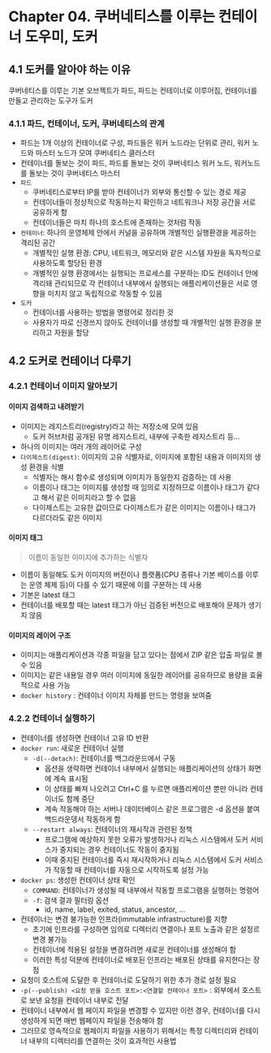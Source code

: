 # Chapter 04. 쿠버네티스를 이루는 컨테이너 도우미, 도커

## 4.1 도커를 알아야 하는 이유

쿠버네티스를 이루는 기본 오브젝트가 파드, 파드는 컨테이너로 이루어짐, 컨테이너를 만들고 관리하는 도구가 도커

### 4.1.1 파드, 컨테이너, 도커, 쿠버네티스의 관계

- 파드는 1개 이상의 컨테이너로 구성, 파드들은 워커 노드라는 단위로 관리, 워커 노드와 마스터 노드가 모여 쿠버네티스 클러스터
- 컨테이너를 돌보는 것이 파드, 파드를 돌보는 것이 쿠버네티스 워커 노드, 워커노드를 돌보는 것이 쿠버네티스 마스터
- `파드`
  - 쿠버네티스로부터 IP를 받아 컨테이너가 외부와 통신할 수 있는 경로 제공
  - 컨테이너들이 정상적으로 작동하는지 확인하고 네트워크나 저장 공간을 서로 공유하게 함
  - 컨테이너들은 마치 하나의 호스트에 존재하는 것처럼 작동
- `컨테이너`: 하나의 운영체제 안에서 커널을 공유하며 개별적인 실행환경을 제공하는 격리된 공간
  - 개별적인 실행 환경: CPU, 네트워크, 메모리와 같은 시스템 자원을 독자적으로 사용하도록 할당된 환경
  - 개별적인 실행 환경에서는 실행되는 프로세스를 구분하는 ID도 컨테이너 안에 격리돼 관리되므로 각 컨테이너 내부에서 실행되는 애플리케이션들은 서로 영향을 미치지 않고 독립적으로 작동할 수 있음
- `도커`
  - 컨테이너를 사용하는 방법을 명령어로 정리한 것
  - 사용자가 따로 신경쓰지 않아도 컨테이너를 생성할 때 개별적인 실행 환경을 분리하고 자원을 할당

## 4.2 도커로 컨테이너 다루기

### 4.2.1 컨테이너 이미지 알아보기

#### 이미지 검색하고 내려받기

- 이미지는 레지스트리(registry)라고 하는 저장소에 모여 있음
  - 도커 허브처럼 공개된 유명 레지스트리, 내부에 구축한 레지스트리 등...
- 하나의 이미지는 여러 개의 레이어로 구성
- `다이제스트(digest)`: 이미지의 고유 식별자로, 이미지에 포함된 내용과 이미지의 생성 환경을 식별
  - 식별자는 해시 함수로 생성되며 이미지가 동일한지 검증하는 데 사용
  - 이름이나 태그는 이미지를 생성할 때 임의로 지정하므로 이름이나 태그가 같다고 해서 같은 이미지라고 할 수 없음
  - 다이제스트는 고유한 값이므로 다이제스트가 같은 이미지는 이름이나 태그가 다르더라도 같은 이미지

#### 이미지 태그

> 이름이 동일한 이미지에 추가하는 식별자

- 이름이 동일해도 도커 이미지의 버전이나 플랫폼(CPU 종류나 기본 베이스를 이루는 운영 체제 등)이 다를 수 있기 때문에 이를 구분하는 데 사용
- 기본은 latest 태그
- 컨테이너를 배포할 때는 latest 태그가 아닌 검증된 버전으로 배포해야 문제가 생기지 않음

#### 이미지의 레이어 구조

- 이미지는 애플리케이션과 각종 파일을 담고 있다는 점에서 ZIP 같은 압출 파일로 볼 수 있음
- 이미지는 같은 내용일 경우 여러 이미지에 동일한 레이어를 공유하므로 용량을 효율적으로 사용 가능
- `docker history` : 컨테이너 이미지 자체를 만드는 명령을 보여줌

### 4.2.2 컨테이너 실행하기

- 컨테이너를 생성하면 컨테이너 고유 ID 반환
- `docker run`: 새로운 컨테이너 실행
  - `-d(--detach)`: 컨테이너를 백그라운드에서 구동
    - 옵션을 생략하면 컨테이너 내부에서 실행되는 애플리케이션의 상태가 화면에 계속 표시됨
    - 이 상태를 빠져 나오려고 Ctrl+C 를 누르면 애플리케이션 뿐만 아니라 컨테이너도 함께 중단
    - 계속 작동해야 하는 서버나 데이터베이스 같은 프로그램은 -d 옵션을 붙여 백드라운뎅서 작동하게 함
  - `--restart always`: 컨테이너의 재시작과 관련된 정책
    - 프로그램에 예상하지 못한 오류가 발생하거나 리눅스 시스템에서 도커 서비스가 중지되는 경우 컨테이너도 작동이 중지됨
    - 이때 중지된 컨테이너를 즉시 재시작하거나 리눅스 시스템에서 도커 서비스가 작동할 때 컨테이너를 자동으로 시작하도록 설정 가능
- `docker ps`: 생성한 컨테이너 상태 확인
  - `COMMAND`: 컨테이너가 생성될 때 내부에서 작동할 프로그램을 실행하는 명령어
  - `-f`: 검색 결과 필터링 옵션
    - id, name, label, exited, status, ancestor, ...
- 컨테이너는 변경 불가능한 인프라(immutable infrastructure)를 지향
  - 초기에 인프라를 구성하면 임의로 디렉터리 연결이나 포트 노출과 같은 설정르 변경 불가능
  - 컨테이너에 적용된 설정을 변경하려면 새로운 컨테이너를 생성해야 함
  - 이러한 특성 덕분에 컨테이너로 배포된 인프라는 배포된 상태를 유지한다는 장점
- 요청이 호스트에 도달한 후 컨테이너로 도달하기 위한 추가 경로 설정 필요
- `-p(--publish) <요청 받을 호스트 포트>:<연결할 컨테이너 포트>` : 외부에서 호스트로 보낸 요청을 컨테이너 내부로 전달
- 컨테이너 내부에서 웹 페이지 파일을 변경할 수 있지만 이런 경우, 컨테이너를 다시 생성하게 되면 매번 웹페이지 파일을 전송해야 함
- 그러므로 영속적으로 웹페이지 파일을 사용하기 위해서는 특정 디렉터리와 컨테이너 내부의 디렉터리를 연결하는 것이 효과적인 사용법
